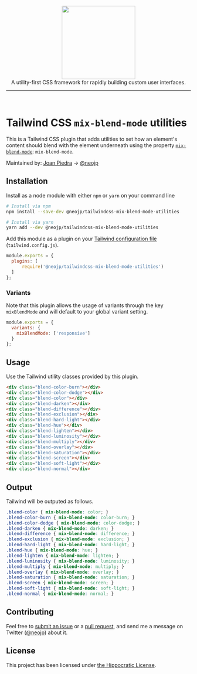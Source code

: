 <p align="center">
    <a href="https://tailwindcss.com/" target="_blank"><img width="200" src="https://tailwindcss.com/img/tailwind.svg"></a><br>
    A utility-first CSS framework for rapidly building custom user interfaces.
</p>

---

<br>

# Tailwind CSS `mix-blend-mode` utilities

This is a Tailwind CSS plugin that adds utilities to set how an element's content should blend with the element underneath using the property [`mix-blend-mode`](https://developer.mozilla.org/en-US/docs/Web/CSS/mix-blend-mode): `mix-blend-mode`.

Maintained by: [Joan Piedra](https://joanpiedra.com) → [@neojp](https://twitter.com/neojp)

## Installation

Install as a node module with either `npm` or `yarn` on your command line

```bash
# Install via npm
npm install --save-dev @neojp/tailwindcss-mix-blend-mode-utilities

# Install via yarn
yarn add --dev @neojp/tailwindcss-mix-blend-mode-utilities
```

Add this module as a plugin on your [Tailwind configuration file](https://tailwindcss.com/docs/configuration#plugins) (`tailwind.config.js`).

```js
module.exports = {
  plugins: [
      require('@neojp/tailwindcss-mix-blend-mode-utilities')
  ]
};
```

### Variants

Note that this plugin allows the usage of variants through the key `mixBlendMode` and will default to your global variant setting.

```js
module.exports = {
  variants: {
    mixBlendMode: ['responsive']
  }
};
```

## Usage

Use the Tailwind utility classes provided by this plugin.

```html
<div class="blend-color-burn"></div>
<div class="blend-color-dodge"></div>
<div class="blend-color"></div>
<div class="blend-darken"></div>
<div class="blend-difference"></div>
<div class="blend-exclusion"></div>
<div class="blend-hard-light"></div>
<div class="blend-hue"></div>
<div class="blend-lighten"></div>
<div class="blend-luminosity"></div>
<div class="blend-multiply"></div>
<div class="blend-overlay"></div>
<div class="blend-saturation"></div>
<div class="blend-screen"></div>
<div class="blend-soft-light"></div>
<div class="blend-normal"></div>
```

## Output

Tailwind will be outputed as follows.

```css
.blend-color { mix-blend-mode: color; }
.blend-color-burn { mix-blend-mode: color-burn; }
.blend-color-dodge { mix-blend-mode: color-dodge; }
.blend-darken { mix-blend-mode: darken; }
.blend-difference { mix-blend-mode: difference; }
.blend-exclusion { mix-blend-mode: exclusion; }
.blend-hard-light { mix-blend-mode: hard-light; }
.blend-hue { mix-blend-mode: hue; }
.blend-lighten { mix-blend-mode: lighten; }
.blend-luminosity { mix-blend-mode: luminosity; }
.blend-multiply { mix-blend-mode: multiply; }
.blend-overlay { mix-blend-mode: overlay; }
.blend-saturation { mix-blend-mode: saturation; }
.blend-screen { mix-blend-mode: screen; }
.blend-soft-light { mix-blend-mode: soft-light; }
.blend-normal { mix-blend-mode: normal; }
```

## Contributing

Feel free to [submit an issue](https://github.com/neojp/tailwindcss-mix-blend-mode-utilities/issues) or a [pull request](https://github.com/neojp/tailwindcss-mix-blend-mode-utilities/pulls), and send me a message on Twitter ([@neojp](https://twitter.com/neojp)) about it.

## License
This project has been licensed under [the Hippocratic License](https://firstdonoharm.dev/).
